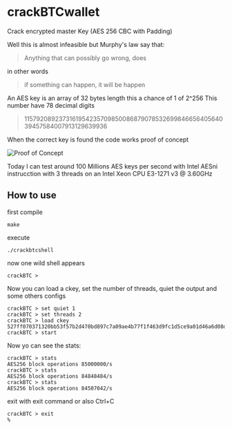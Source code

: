 # crackBTCwallet
Crack encrypted master Key (AES 256 CBC with Padding)

Well this is almost infeasible but Murphy's law say that:

>Anything that can possibly go wrong, does

in other words

>if something can happen, it will be happen

An AES key is an array of 32 bytes length this a chance of 1 of 2^256 This number have 78 decimal digits

>115792089237316195423570985008687907853269984665640564039457584007913129639936

When the correct key is found the code works proof of concept

![Proof of Concept](https://pbs.twimg.com/media/EmUnAflUcAAKDFl?format=png&name=large)

Today I can test around 100 Millions AES keys per second with Intel AESni instrucction with 3 threads on an Intel Xeon CPU E3-1271 v3 @ 3.60GHz

## How to use

first compile

```
make
```

execute

```
./crackbtcshell
```

now one wild shell appears
```
crackBTC >
```

Now you can load a ckey, set the number of threads, quiet the output and some others configs

```
crackBTC > set quiet 1
crackBTC > set threads 2
crackBTC > load ckey 527ff070371320bb53f57b2d470bd897c7a09ae4b77f1f463d9fc1d5ce9a01d46a6d08dee559a9bbbc9d993bc4c287c4
crackBTC > start
```
Now yo can see the stats:

```
crackBTC > stats
AES256 block operations 85000000/s
crackBTC > stats
AES256 block operations 84848484/s
crackBTC > stats
AES256 block operations 84507042/s
```

exit with exit command or also Ctrl+C

```
crackBTC > exit
%
```

